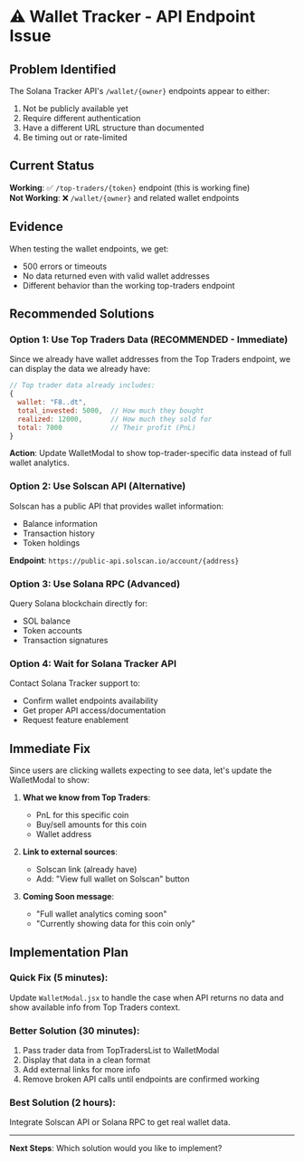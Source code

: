 # ⚠️ Wallet Tracker - API Endpoint Issue

## Problem Identified

The Solana Tracker API's `/wallet/{owner}` endpoints appear to either:
1. Not be publicly available yet
2. Require different authentication
3. Have a different URL structure than documented
4. Be timing out or rate-limited

## Current Status

**Working**: ✅ `/top-traders/{token}` endpoint (this is working fine)  
**Not Working**: ❌ `/wallet/{owner}` and related wallet endpoints

## Evidence

When testing the wallet endpoints, we get:
- 500 errors or timeouts
- No data returned even with valid wallet addresses
- Different behavior than the working top-traders endpoint

## Recommended Solutions

### Option 1: Use Top Traders Data (RECOMMENDED - Immediate)

Since we already have wallet addresses from the Top Traders endpoint, we can display the data we already have:

```javascript
// Top trader data already includes:
{
  wallet: "F8..dt",
  total_invested: 5000,  // How much they bought
  realized: 12000,       // How much they sold for
  total: 7000            // Their profit (PnL)
}
```

**Action**: Update WalletModal to show top-trader-specific data instead of full wallet analytics.

### Option 2: Use Solscan API (Alternative)

Solscan has a public API that provides wallet information:
- Balance information
- Transaction history
- Token holdings

**Endpoint**: `https://public-api.solscan.io/account/{address}`

### Option 3: Use Solana RPC (Advanced)

Query Solana blockchain directly for:
- SOL balance
- Token accounts
- Transaction signatures

### Option 4: Wait for Solana Tracker API

Contact Solana Tracker support to:
- Confirm wallet endpoints availability
- Get proper API access/documentation
- Request feature enablement

## Immediate Fix

Since users are clicking wallets expecting to see data, let's update the WalletModal to show:

1. **What we know from Top Traders**:
   - PnL for this specific coin
   - Buy/sell amounts for this coin
   - Wallet address

2. **Link to external sources**:
   - Solscan link (already have)
   - Add: "View full wallet on Solscan" button

3. **Coming Soon message**:
   - "Full wallet analytics coming soon"
   - "Currently showing data for this coin only"

## Implementation Plan

### Quick Fix (5 minutes):

Update `WalletModal.jsx` to handle the case when API returns no data and show available info from Top Traders context.

### Better Solution (30 minutes):

1. Pass trader data from TopTradersList to WalletModal
2. Display that data in a clean format
3. Add external links for more info
4. Remove broken API calls until endpoints are confirmed working

### Best Solution (2 hours):

Integrate Solscan API or Solana RPC to get real wallet data.

---

**Next Steps**: Which solution would you like to implement?
